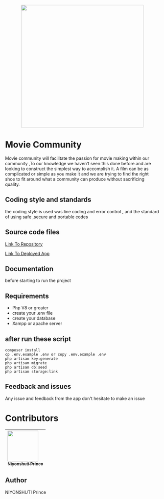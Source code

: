 <p align="center">
    <img src="https://user-images.githubusercontent.com/46887030/165627580-9bfcb2a6-5386-4337-b6c5-fdbcdc39f29d.png" width="400">
</p>

# Movie Community  

Movie community will facilitate the passion for movie making within our community ,To our knowledge we haven’t seen this done before and are looking to construct the simplest way to accomplish it.  A film can be as complicated or simple as you make it and we are trying to find the right shoe to fit around what a community can produce without sacrificing quality.

## Coding style and standards

the coding style is used was line coding and error control , and the standard of using safe ,secure and portable codes

## Source code files

[Link To Repository](https://github.com/PrinceNiyonshuti/movie_community)

[Link To Deployed App](#)

## Documentation

before starting to run the project 

## Requirements

- Php V8 or greater
- create your .env file 
- create your database
- Xampp or apache server

## after run these script 

    composer install
    cp .env.example .env or copy .env.example .env
    php artisan key:generate
    php artisan migrate
    php artisan db:seed
    php artisan storage:link

## Feedback and issues

Any issue and feedback from the app don't hesitate to make an issue

# Contributors

| [<img src="https://github.com/PrinceNiyonshuti.png" width="100px;"><br><sub><b>Niyonshuti Prince</b></sub>](https://github.com/PrinceNiyonshuti) |
| :------------------------------------------------------------------------------------------------------------------------ |

## Author

NIYONSHUTI Prince
